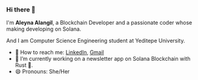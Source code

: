 ### Hi there 👋

I'm **Aleyna Alangil**, a Blockchain Developer and a passionate coder whose making developing on Solana.

And I am Computer Science Engineering student at Yeditepe University.

- 🚀 How to reach me: [LinkedIn](https://www.linkedin.com/in/aleyna-alangil/), [Gmail](mailto:aleynaalangil@gmail.com)
- 🔭 I’m currently working on a newsletter app on Solana Blockchain with Rust 🦀.
- 😄 Pronouns: She/Her

<!--
**aleynaalangil/AleynaAlangil** is a ✨ _special_ ✨ repository because its `README.md` (this file) appears on your GitHub profile.

Here are some ideas to get you started:

- 🔭 I’m currently working on ...
- 🌱 I’m currently learning ...
- 👯 I’m looking to collaborate on ...
- 🤔 I’m looking for help with ...
- 💬 Ask me about ...
- 📫 How to reach me: ...
- 😄 Pronouns: ...
- ⚡ Fun fact: ...
-->
